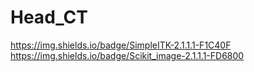 # Head_CT
https://img.shields.io/badge/SimpleITK-2.1.1.1-F1C40F https://img.shields.io/badge/Scikit_image-2.1.1.1-FD6800
